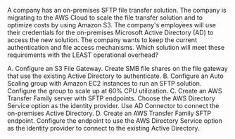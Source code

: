 A company has an on-premises SFTP file transfer solution. The company is migrating to the AWS Cloud to scale the file transfer solution and to optimize costs by using Amazon S3. The company's employees will use their credentials for the on-premises Microsoft Active Directory (AD) to access the new solution. The company wants to keep the current authentication and file access mechanisms. Which solution will meet these requirements with the LEAST operational overhead? 

A. Configure an S3 File Gateway. Create SMB file shares on the file gateway that use the existing Active Directory to authenticate. 
B. Configure an Auto Scaling group with Amazon EC2 instances to run an SFTP solution. Configure the group to scale up at 60% CPU utilization. 
C. Create an AWS Transfer Family server with SFTP endpoints. Choose the AWS Directory Service option as the identity provider. Use AD Connector to connect the on-premises Active Directory. 
D. Create an AWS Transfer Family SFTP endpoint. Configure the endpoint to use the AWS Directory Service option as the identity provider to connect to the existing Active Directory.